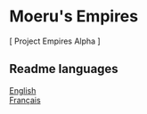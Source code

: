 # Moeru's Empires

[ Project Empires Alpha ]

## Readme languages

[English](https://github.com/MOERUYONAKI/Moeru-s-Empires/blob/main/readme/readme-en.md)  
[Français](https://github.com/MOERUYONAKI/Moeru-s-Empires/blob/main/readme/readme-fr.md)  
